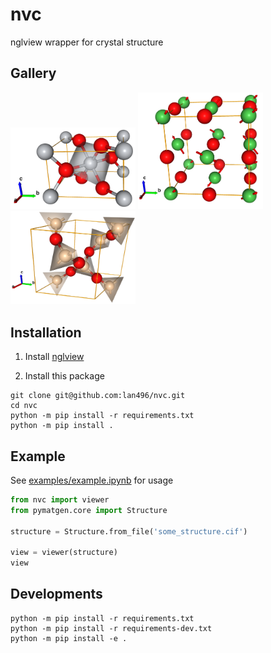 # nvc
nglview wrapper for crystal structure

## Gallery

<p>
    <img src="examples/rutile.png" alt="rutile.png" width=200>
    <img src="examples/NiS.png" alt="NiS.png" width=200>
    <img src="examples/hi_quartz.png" alt="hi_quartz.png" width=200>
</p>

## Installation

1. Install [nglview](https://github.com/nglviewer/nglview)

2. Install this package
```shell
git clone git@github.com:lan496/nvc.git
cd nvc
python -m pip install -r requirements.txt
python -m pip install .
```

## Example

See [examples/example.ipynb](examples/example.ipynb) for usage

```python
from nvc import viewer
from pymatgen.core import Structure

structure = Structure.from_file('some_structure.cif')

view = viewer(structure)
view
```

## Developments

```shell
python -m pip install -r requirements.txt
python -m pip install -r requirements-dev.txt
python -m pip install -e .
```
